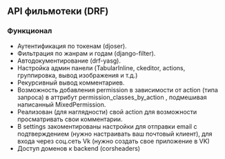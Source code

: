 ## API фильмотеки (DRF)
### Функционал
* Аутентификация по токенам  (djoser).
* Фильтрация по жанрам и годам (django-filter).
* Автодокументирование (drf-yasg).
* Настройка админ панели (TabularInline, ckeditor, actions, группировка, вывод изображения и т.д.)
* Рекурсивный вывод комментариев.
* Возможность добавления permission в зависимости от action (типа запроса) в аттрибут permission_classes_by_action , подмешивая написанный MixedPermission.
* Реализован (для наглядности) свой action для возможности просматривать свои комментарии.
* В settings закоментированы настройки для отправки email с подтверждением (нужно настраивать ваш почтовый клиент), для входа через соц.сеть Vk (нужно создать свое приложение в VK)
* Доступ доменов к backend (corsheaders)

